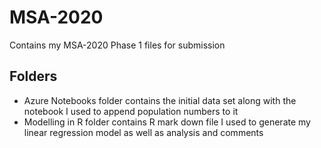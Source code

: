 # MSA-2020
Contains my MSA-2020 Phase 1 files for submission

## Folders
- Azure Notebooks folder contains the initial data set along with the notebook I used to append population numbers to it
- Modelling in R folder contains R mark down file I used to generate my linear regression model as well as analysis and comments
